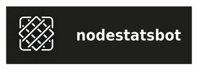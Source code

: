 <p align="center">
   <img src="https://raw.githubusercontent.com/hydrenoffical/nodestatsbot/main/nodestatsimg.png"></img>
</p>
